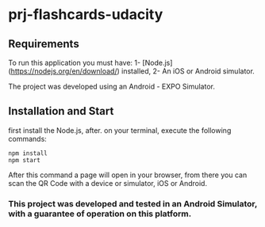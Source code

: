 # prj-flashcards-udacity

## Requirements

To run this application you must have:
1- [Node.js] (https://nodejs.org/en/download/) installed,
2- An iOS or Android simulator.

The project was developed using an Android - EXPO Simulator.

## Installation and Start

first install the Node.js, after. on your terminal, execute the following commands:
```
npm install
npm start
```

After this command a page will open in your browser, from there you can scan the QR Code with a device or simulator, iOS or Android.

### This project was developed and tested in an Android Simulator, with a guarantee of operation on this platform.
